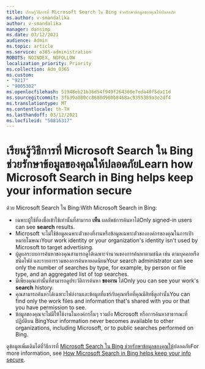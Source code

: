 ```yaml
---
title: เรียนรู้วิธีการที่ Microsoft Search ใน Bing ช่วยรักษาข้อมูลของคุณให้ปลอดภัย
ms.author: v-smandalika
author: v-smandalika
manager: dansimp
ms.date: 03/12/2021
audience: Admin
ms.topic: article
ms.service: o365-administration
ROBOTS: NOINDEX, NOFOLLOW
localization_priority: Priority
ms.collection: Adm_O365
ms.custom:
- "9217"
- "9005302"
ms.openlocfilehash: 51948eb21b36d54f949f264360e7eda40f5da11d
ms.sourcegitcommit: 3fb39a080cc8680d960b8468ac9355389a3e2df4
ms.translationtype: MT
ms.contentlocale: th-TH
ms.lasthandoff: 03/12/2021
ms.locfileid: "50816317"
---
```

# <a name="learn-how-microsoft-search-in-bing-helps-keep-your-information-secure"></a><span data-ttu-id="376bd-102">เรียนรู้วิธีการที่ Microsoft Search ใน Bing ช่วยรักษาข้อมูลของคุณให้ปลอดภัย</span><span class="sxs-lookup"><span data-stu-id="376bd-102">Learn how Microsoft Search in Bing helps keep your information secure</span></span>

<span data-ttu-id="376bd-103">ด้วย Microsoft Search ใน Bing:</span><span class="sxs-lookup"><span data-stu-id="376bd-103">With Microsoft Search in Bing:</span></span>

- <span data-ttu-id="376bd-104">เฉพาะผู้ใช้ที่ลงชื่อเข้าใช้เท่านั้นที่สามารถ **เห็น** ผลลัพธ์การค้นหาได้</span><span class="sxs-lookup"><span data-stu-id="376bd-104">Only signed-in users can see **search** results.</span></span>
- <span data-ttu-id="376bd-105">Microsoft จะไม่ใช้ข้อมูลเฉพาะตัวของที่งานหรือข้อมูลเฉพาะตัวขององค์กรของคุณในการเป้าหมายโฆษณา</span><span class="sxs-lookup"><span data-stu-id="376bd-105">Your work identity or your organization's identity isn't used by Microsoft to target advertising.</span></span>
- <span data-ttu-id="376bd-106">ผู้ดูแลระบบการค้นหาของคุณสามารถดูได้เฉพาะจํานวนของการค้นหาตามชนิด เช่น ตามบุคคลหรือชนิดไฟล์ และรายการรวมของการค้นหายอดนิยม</span><span class="sxs-lookup"><span data-stu-id="376bd-106">Your search administrator can see only the number of searches by type, for example, by person or file type, and an aggregated list of top searches.</span></span>
- <span data-ttu-id="376bd-107">มีเพียงคุณเท่านั้นที่สามารถดูประวัติการค้นหา **ของงาน** ได้</span><span class="sxs-lookup"><span data-stu-id="376bd-107">Only you can see your work's **search** history.</span></span>
- <span data-ttu-id="376bd-108">คุณสามารถค้นหาได้เฉพาะไฟล์งานและข้อมูลที่แชร์กับคุณหรือที่คุณมีสิทธิ์ดูเท่านั้น</span><span class="sxs-lookup"><span data-stu-id="376bd-108">You can find only the work files and information that's shared with you or that you have permission to see.</span></span>
- <span data-ttu-id="376bd-109">ข้อมูลของคุณจะไม่มีให้ใช้งานในองค์กรอื่นๆ รวมถึง Microsoft หรือการค้นหาสาธารณะที่ปฏิบัติบน Bing</span><span class="sxs-lookup"><span data-stu-id="376bd-109">Your information never becomes available to other organizations, including Microsoft, or to public searches performed on Bing.</span></span>

<span data-ttu-id="376bd-110">ดูข้อมูลเพิ่มเติมได้ที่วิธีการที่ [Microsoft Search ใน Bing ช่วยรักษาข้อมูลของคุณให้](https://support.microsoft.com/office/how-microsoft-search-in-bing-helps-keep-your-info-secure-cbce46ae-bb1f-4d0e-86f1-5984f4589113)ปลอดภัย</span><span class="sxs-lookup"><span data-stu-id="376bd-110">For more information, see [How Microsoft Search in Bing helps keep your info secure](https://support.microsoft.com/office/how-microsoft-search-in-bing-helps-keep-your-info-secure-cbce46ae-bb1f-4d0e-86f1-5984f4589113).</span></span>

